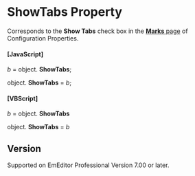 # ShowTabs Property

Corresponds to the **Show Tabs** check box in the [**Marks** page](../../dlg/properties/marks/index) of Configuration Properties.

#### \[JavaScript\]

_b_ =
object. **ShowTabs**;

object. **ShowTabs** = _b_;

#### \[VBScript\]

_b_ =
object. **ShowTabs**

object. **ShowTabs** = _b_

## Version

Supported on EmEditor Professional Version 7.00 or later.